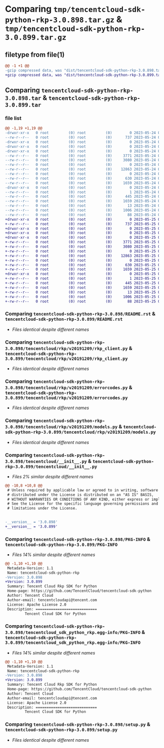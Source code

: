 # Comparing `tmp/tencentcloud-sdk-python-rkp-3.0.898.tar.gz` & `tmp/tencentcloud-sdk-python-rkp-3.0.899.tar.gz`

## filetype from file(1)

```diff
@@ -1 +1 @@
-gzip compressed data, was "dist/tencentcloud-sdk-python-rkp-3.0.898.tar", last modified: Wed May 24 02:04:07 2023, max compression
+gzip compressed data, was "dist/tencentcloud-sdk-python-rkp-3.0.899.tar", last modified: Thu May 25 00:33:57 2023, max compression
```

## Comparing `tencentcloud-sdk-python-rkp-3.0.898.tar` & `tencentcloud-sdk-python-rkp-3.0.899.tar`

### file list

```diff
@@ -1,19 +1,19 @@
-drwxr-xr-x   0 root         (0) root         (0)        0 2023-05-24 02:04:07.000000 tencentcloud-sdk-python-rkp-3.0.898/
--rw-r--r--   0 root         (0) root         (0)      737 2023-05-24 02:04:07.000000 tencentcloud-sdk-python-rkp-3.0.898/README.rst
-drwxr-xr-x   0 root         (0) root         (0)        0 2023-05-24 02:04:07.000000 tencentcloud-sdk-python-rkp-3.0.898/tencentcloud/
-drwxr-xr-x   0 root         (0) root         (0)        0 2023-05-24 02:04:07.000000 tencentcloud-sdk-python-rkp-3.0.898/tencentcloud/rkp/
-drwxr-xr-x   0 root         (0) root         (0)        0 2023-05-24 02:04:07.000000 tencentcloud-sdk-python-rkp-3.0.898/tencentcloud/rkp/v20191209/
--rw-r--r--   0 root         (0) root         (0)     3771 2023-05-24 02:04:07.000000 tencentcloud-sdk-python-rkp-3.0.898/tencentcloud/rkp/v20191209/rkp_client.py
--rw-r--r--   0 root         (0) root         (0)     3080 2023-05-24 02:04:07.000000 tencentcloud-sdk-python-rkp-3.0.898/tencentcloud/rkp/v20191209/errorcodes.py
--rw-r--r--   0 root         (0) root         (0)        0 2023-05-24 02:04:07.000000 tencentcloud-sdk-python-rkp-3.0.898/tencentcloud/rkp/v20191209/__init__.py
--rw-r--r--   0 root         (0) root         (0)    12863 2023-05-24 02:04:07.000000 tencentcloud-sdk-python-rkp-3.0.898/tencentcloud/rkp/v20191209/models.py
--rw-r--r--   0 root         (0) root         (0)        0 2023-05-24 02:04:07.000000 tencentcloud-sdk-python-rkp-3.0.898/tencentcloud/rkp/__init__.py
--rw-r--r--   0 root         (0) root         (0)      630 2023-05-24 02:04:07.000000 tencentcloud-sdk-python-rkp-3.0.898/tencentcloud/__init__.py
--rw-r--r--   0 root         (0) root         (0)     1659 2023-05-24 02:04:07.000000 tencentcloud-sdk-python-rkp-3.0.898/PKG-INFO
-drwxr-xr-x   0 root         (0) root         (0)        0 2023-05-24 02:04:07.000000 tencentcloud-sdk-python-rkp-3.0.898/tencentcloud_sdk_python_rkp.egg-info/
--rw-r--r--   0 root         (0) root         (0)        1 2023-05-24 02:04:07.000000 tencentcloud-sdk-python-rkp-3.0.898/tencentcloud_sdk_python_rkp.egg-info/dependency_links.txt
--rw-r--r--   0 root         (0) root         (0)      445 2023-05-24 02:04:07.000000 tencentcloud-sdk-python-rkp-3.0.898/tencentcloud_sdk_python_rkp.egg-info/SOURCES.txt
--rw-r--r--   0 root         (0) root         (0)     1659 2023-05-24 02:04:07.000000 tencentcloud-sdk-python-rkp-3.0.898/tencentcloud_sdk_python_rkp.egg-info/PKG-INFO
--rw-r--r--   0 root         (0) root         (0)       13 2023-05-24 02:04:07.000000 tencentcloud-sdk-python-rkp-3.0.898/tencentcloud_sdk_python_rkp.egg-info/top_level.txt
--rw-r--r--   0 root         (0) root         (0)     1006 2023-05-24 02:04:07.000000 tencentcloud-sdk-python-rkp-3.0.898/setup.py
--rw-r--r--   0 root         (0) root         (0)       88 2023-05-24 02:04:07.000000 tencentcloud-sdk-python-rkp-3.0.898/setup.cfg
+drwxr-xr-x   0 root         (0) root         (0)        0 2023-05-25 00:33:57.000000 tencentcloud-sdk-python-rkp-3.0.899/
+-rw-r--r--   0 root         (0) root         (0)      737 2023-05-25 00:33:56.000000 tencentcloud-sdk-python-rkp-3.0.899/README.rst
+drwxr-xr-x   0 root         (0) root         (0)        0 2023-05-25 00:33:57.000000 tencentcloud-sdk-python-rkp-3.0.899/tencentcloud/
+drwxr-xr-x   0 root         (0) root         (0)        0 2023-05-25 00:33:57.000000 tencentcloud-sdk-python-rkp-3.0.899/tencentcloud/rkp/
+drwxr-xr-x   0 root         (0) root         (0)        0 2023-05-25 00:33:57.000000 tencentcloud-sdk-python-rkp-3.0.899/tencentcloud/rkp/v20191209/
+-rw-r--r--   0 root         (0) root         (0)     3771 2023-05-25 00:33:56.000000 tencentcloud-sdk-python-rkp-3.0.899/tencentcloud/rkp/v20191209/rkp_client.py
+-rw-r--r--   0 root         (0) root         (0)     3080 2023-05-25 00:33:56.000000 tencentcloud-sdk-python-rkp-3.0.899/tencentcloud/rkp/v20191209/errorcodes.py
+-rw-r--r--   0 root         (0) root         (0)        0 2023-05-25 00:33:56.000000 tencentcloud-sdk-python-rkp-3.0.899/tencentcloud/rkp/v20191209/__init__.py
+-rw-r--r--   0 root         (0) root         (0)    12863 2023-05-25 00:33:56.000000 tencentcloud-sdk-python-rkp-3.0.899/tencentcloud/rkp/v20191209/models.py
+-rw-r--r--   0 root         (0) root         (0)        0 2023-05-25 00:33:56.000000 tencentcloud-sdk-python-rkp-3.0.899/tencentcloud/rkp/__init__.py
+-rw-r--r--   0 root         (0) root         (0)      630 2023-05-25 00:33:56.000000 tencentcloud-sdk-python-rkp-3.0.899/tencentcloud/__init__.py
+-rw-r--r--   0 root         (0) root         (0)     1659 2023-05-25 00:33:57.000000 tencentcloud-sdk-python-rkp-3.0.899/PKG-INFO
+drwxr-xr-x   0 root         (0) root         (0)        0 2023-05-25 00:33:57.000000 tencentcloud-sdk-python-rkp-3.0.899/tencentcloud_sdk_python_rkp.egg-info/
+-rw-r--r--   0 root         (0) root         (0)        1 2023-05-25 00:33:57.000000 tencentcloud-sdk-python-rkp-3.0.899/tencentcloud_sdk_python_rkp.egg-info/dependency_links.txt
+-rw-r--r--   0 root         (0) root         (0)      445 2023-05-25 00:33:57.000000 tencentcloud-sdk-python-rkp-3.0.899/tencentcloud_sdk_python_rkp.egg-info/SOURCES.txt
+-rw-r--r--   0 root         (0) root         (0)     1659 2023-05-25 00:33:57.000000 tencentcloud-sdk-python-rkp-3.0.899/tencentcloud_sdk_python_rkp.egg-info/PKG-INFO
+-rw-r--r--   0 root         (0) root         (0)       13 2023-05-25 00:33:57.000000 tencentcloud-sdk-python-rkp-3.0.899/tencentcloud_sdk_python_rkp.egg-info/top_level.txt
+-rw-r--r--   0 root         (0) root         (0)     1006 2023-05-25 00:33:56.000000 tencentcloud-sdk-python-rkp-3.0.899/setup.py
+-rw-r--r--   0 root         (0) root         (0)       88 2023-05-25 00:33:57.000000 tencentcloud-sdk-python-rkp-3.0.899/setup.cfg
```

### Comparing `tencentcloud-sdk-python-rkp-3.0.898/README.rst` & `tencentcloud-sdk-python-rkp-3.0.899/README.rst`

 * *Files identical despite different names*

### Comparing `tencentcloud-sdk-python-rkp-3.0.898/tencentcloud/rkp/v20191209/rkp_client.py` & `tencentcloud-sdk-python-rkp-3.0.899/tencentcloud/rkp/v20191209/rkp_client.py`

 * *Files identical despite different names*

### Comparing `tencentcloud-sdk-python-rkp-3.0.898/tencentcloud/rkp/v20191209/errorcodes.py` & `tencentcloud-sdk-python-rkp-3.0.899/tencentcloud/rkp/v20191209/errorcodes.py`

 * *Files identical despite different names*

### Comparing `tencentcloud-sdk-python-rkp-3.0.898/tencentcloud/rkp/v20191209/models.py` & `tencentcloud-sdk-python-rkp-3.0.899/tencentcloud/rkp/v20191209/models.py`

 * *Files identical despite different names*

### Comparing `tencentcloud-sdk-python-rkp-3.0.898/tencentcloud/__init__.py` & `tencentcloud-sdk-python-rkp-3.0.899/tencentcloud/__init__.py`

 * *Files 2% similar despite different names*

```diff
@@ -10,8 +10,8 @@
 # Unless required by applicable law or agreed to in writing, software
 # distributed under the License is distributed on an "AS IS" BASIS,
 # WITHOUT WARRANTIES OR CONDITIONS OF ANY KIND, either express or implied.
 # See the License for the specific language governing permissions and
 # limitations under the License.
 
 
-__version__ = '3.0.898'
+__version__ = '3.0.899'
```

### Comparing `tencentcloud-sdk-python-rkp-3.0.898/PKG-INFO` & `tencentcloud-sdk-python-rkp-3.0.899/PKG-INFO`

 * *Files 14% similar despite different names*

```diff
@@ -1,10 +1,10 @@
 Metadata-Version: 1.1
 Name: tencentcloud-sdk-python-rkp
-Version: 3.0.898
+Version: 3.0.899
 Summary: Tencent Cloud Rkp SDK for Python
 Home-page: https://github.com/TencentCloud/tencentcloud-sdk-python
 Author: Tencent Cloud
 Author-email: tencentcloudapi@tencent.com
 License: Apache License 2.0
 Description: ============================
         Tencent Cloud SDK for Python
```

### Comparing `tencentcloud-sdk-python-rkp-3.0.898/tencentcloud_sdk_python_rkp.egg-info/PKG-INFO` & `tencentcloud-sdk-python-rkp-3.0.899/tencentcloud_sdk_python_rkp.egg-info/PKG-INFO`

 * *Files 14% similar despite different names*

```diff
@@ -1,10 +1,10 @@
 Metadata-Version: 1.1
 Name: tencentcloud-sdk-python-rkp
-Version: 3.0.898
+Version: 3.0.899
 Summary: Tencent Cloud Rkp SDK for Python
 Home-page: https://github.com/TencentCloud/tencentcloud-sdk-python
 Author: Tencent Cloud
 Author-email: tencentcloudapi@tencent.com
 License: Apache License 2.0
 Description: ============================
         Tencent Cloud SDK for Python
```

### Comparing `tencentcloud-sdk-python-rkp-3.0.898/setup.py` & `tencentcloud-sdk-python-rkp-3.0.899/setup.py`

 * *Files identical despite different names*

